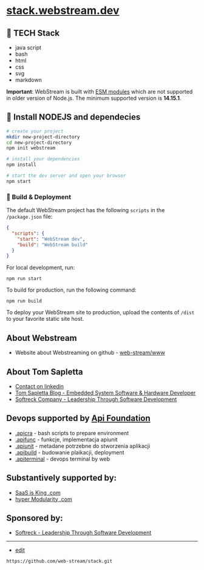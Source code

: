 # [stack.webstream.dev](https://stack.webstream.dev/#/)



## 🔧 TECH Stack


+ java script
+ bash
+ html
+ css
+ svg
+ markdown


__Important__: WebStream is built with [ESM modules](https://nodejs.org/api/esm.html) which are not supported in older version of Node.js. The minimum supported version is __14.15.1__.



## 🔧 Install NODEJS and dependecies

```bash
# create your project
mkdir new-project-directory
cd new-project-directory
npm init webstream

# install your dependencies
npm install

# start the dev server and open your browser
npm start
```

### 🚀 Build & Deployment

The default WebStream project has the following `scripts` in the `/package.json` file:

```json
{
  "scripts": {
    "start": "WebStream dev",
    "build": "WebStream build"
  }
}
```

For local development, run:

```
npm run start
```

To build for production, run the following command:

```
npm run build
```

To deploy your WebStream site to production, upload the contents of `/dist` to your favorite static site host.


## About Webstream

+  Website about Webstreaming on github - [web-stream/www](https://github.com/web-stream/www)

## About Tom Sapletta

+ [Contact on linkedin](https://www.linkedin.com/in/tom-sapletta-com/)
+ [Tom Sapletta Blog - Embedded System Software & Hardware Developer](https://tom.sapletta.com/)
+ [Softreck Company - Leadership Through Software Development](https://softreck.com/)


## Devops supported by [Api Foundation](https://www.apifoundation.com)

+ [.apicra](https://www.apicra.com) - bash scripts to prepare environment
+ [.apifunc](https://www.apifunc.com) - funkcje, implementacja apiunit
+ [.apiunit](https://www.apiunit.com) - metadane potrzebne do stworzenia aplikacji
+ [.apibuild](https://www.apibuild.com) - budowanie plaikacji, deployment
+ [.apiterminal](https://www.apiterminal.com) - devops terminal by web


## Substantively supported by: 

+ [SaaS is King .com](https://www.saasisking.com/)
+ [hyper Modularity .com](https://www.hypermodularity.com/)


## Sponsored by:

+ [Softreck - Leadership Through Software Development](https://softreck.com/)



---
+ [edit](https://github.com/web-stream/stack/edit/main/README.md)
```
https://github.com/web-stream/stack.git
```
